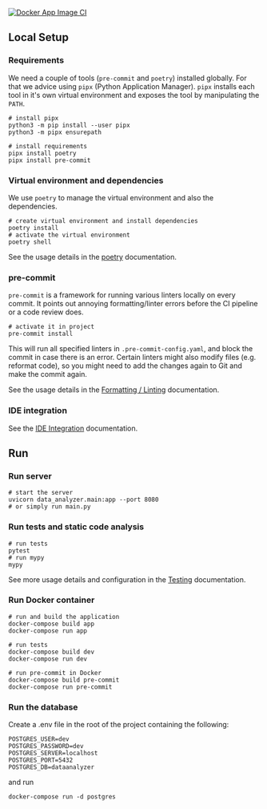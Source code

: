 [![Docker App Image CI](https://github.com/brandstaetter/LinzNetzDataReader/actions/workflows/docker-app-image.yml/badge.svg)](https://github.com/brandstaetter/LinzNetzDataReader/actions/workflows/docker-app-image.yml)

## Local Setup

###	Requirements

We need a couple of tools (`pre-commit` and `poetry`) installed globally.
For that we advice using `pipx` (Python Application Manager).
`pipx` installs each tool in it's own virtual environment and exposes the tool by manipulating the `PATH`.

```shell
# install pipx
python3 -m pip install --user pipx
python3 -m pipx ensurepath

# install requirements
pipx install poetry
pipx install pre-commit
```

### Virtual environment and dependencies

We use `poetry` to manage the virtual environment and also the dependencies.

```shell
# create virtual environment and install dependencies
poetry install
# activate the virtual environment
poetry shell
```

See the usage details in the [poetry](./docs/poetry.md) documentation.

### pre-commit

`pre-commit` is a framework for running various linters locally on every commit.
It points out annoying formatting/linter errors before the CI pipeline or a code review does.

```shell
# activate it in project
pre-commit install
```

This will run all specified linters in `.pre-commit-config.yaml`, and block the commit in case there is an error. Certain linters might also modify files (e.g. reformat code), so you might need to add the changes again to Git and make the commit again.

See the usage details in the [Formatting / Linting](./docs/formatting-linting.md) documentation.

### IDE integration

See the [IDE Integration](./docs/ide_integration.md) documentation.

## Run

### Run server

```shell
# start the server
uvicorn data_analyzer.main:app --port 8080
# or simply run main.py
```

### Run tests and static code analysis

```shell
# run tests
pytest
# run mypy
mypy 
```

See more usage details and configuration in the [Testing](./docs/testing.md) documentation.

### Run Docker container

```shell
# run and build the application
docker-compose build app
docker-compose run app

# run tests
docker-compose build dev
docker-compose run dev

# run pre-commit in Docker
docker-compose build pre-commit
docker-compose run pre-commit
```

### Run the database

Create a .env file in the root of the project containing the following:
```
POSTGRES_USER=dev
POSTGRES_PASSWORD=dev
POSTGRES_SERVER=localhost
POSTGRES_PORT=5432
POSTGRES_DB=dataanalyzer
```
and run
```
docker-compose run -d postgres
```
